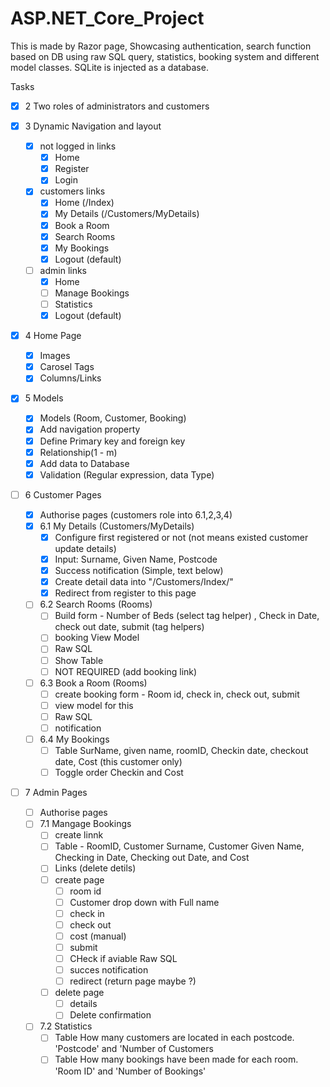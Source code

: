 # ASP.NET_Core_Project
This is made by Razor page, Showcasing authentication, search function based on DB using raw SQL query, statistics, booking system and different model classes. SQLite is injected as a database.

Tasks

- [x] 2 Two roles of administrators and customers

- [x] 3 Dynamic Navigation and layout
	- [x] not logged in links 
		- [x] Home
		- [x] Register
		- [x] Login
	- [x] customers links
		- [x] Home (/Index)
		- [x] My Details (/Customers/MyDetails)
		- [x] Book a Room
		- [x] Search Rooms
		- [x] My Bookings
		- [x] Logout (default)
	- [ ] admin links
		- [x] Home
		- [ ] Manage Bookings
		- [ ] Statistics
		- [x] Logout (default)

- [x] 4 Home Page
	- [x] Images
	- [x] Carosel Tags
	- [x] Columns/Links

- [x] 5 Models
	- [x] Models (Room, Customer, Booking)
	- [x] Add navigation property
	- [x] Define Primary key and foreign key
	- [x] Relationship(1 - m)
	- [x] Add data to Database
	- [x] Validation (Regular expression, data Type)

- [ ] 6  Customer Pages 
	- [x] Authorise pages (customers role into 6.1,2,3,4)
	- [x] 6.1 My Details (Customers/MyDetails)
		- [x] Configure first registered or not (not means existed customer update details)
		- [x] Input: Surname, Given Name, Postcode
		- [x] Success notification (Simple, text below)
		- [x] Create detail data into "/Customers/Index/"
		- [X] Redirect from register to this page
  	- [ ] 6.2 Search Rooms (Rooms)
		- [ ] Build form - Number of Beds (select tag helper) , Check in Date, check out date, submit (tag helpers) 
		- [ ] booking View Model
		- [ ] Raw SQL
		- [ ] Show Table
		- [ ] NOT REQUIRED (add booking link)
	- [ ] 6.3 Book a Room (Rooms)
		- [ ]  create booking form - Room id, check in, check out, submit
		- [ ] view model for this
		- [ ] Raw SQL
		- [ ] notification
	- [ ] 6.4 My Bookings
		- [ ] Table SurName, given name, roomID, Checkin date, checkout date, Cost (this customer only)
		- [ ] Toggle order Checkin and Cost

- [ ] 7 Admin Pages 
	- [ ] Authorise pages
	- [ ] 7.1 Mangage Bookings
		- [ ] create linnk
		- [ ] Table - RoomID, Customer Surname, Customer Given Name, Checking in Date, Checking out Date, and Cost
		- [ ] Links (delete detils)
		- [ ] create page 
			- [ ] room id
			- [ ] Customer drop down with Full name
			- [ ] check in
			- [ ] check out
			- [ ] cost (manual)
			- [ ] submit
			- [ ] CHeck if aviable Raw SQL
			- [ ] succes notification
			- [ ] redirect (return page maybe ?)
		- [ ] delete page
			- [ ] details
			- [ ] Delete confirmation
	- [ ] 7.2 Statistics
		- [ ] Table How many customers are located in each postcode. 'Postcode' and 'Number of Customers
		- [ ] Table How many bookings have been made for each room. 'Room ID' and 'Number of Bookings'
